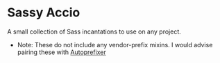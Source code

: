 # Sassy Accio

A small collection of Sass incantations to use on any project.

* Note: These do not include any vendor-prefix mixins. I would advise pairing these with [Autoprefixer](https://github.com/ai/autoprefixer)
